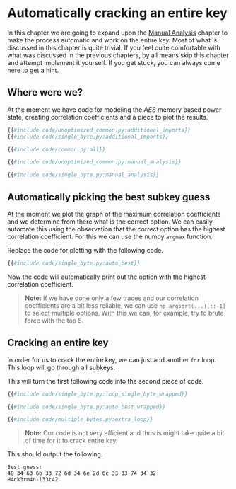 # Automatically cracking an entire key

In this chapter we are going to expand upon the [Manual
Analysis](./manual-analysis.md) chapter to make the process automatic and work
on the entire key. Most of what is discussed in this chapter is quite trivial.
If you feel quite comfortable with what was discussed in the previous chapters,
by all means skip this chapter and attempt implement it yourself. If you get
stuck, you can always come here to get a hint.

## Where were we?

At the moment we have code for modeling the _AES_ memory based power state,
creating correlation coefficients and a piece to plot the results.

```python
{{#include code/unoptimized_common.py:additional_imports}}
{{#include code/single_byte.py:additional_imports}}

{{#include code/common.py:all}}

{{#include code/unoptimized_common.py:manual_analysis}}

{{#include code/single_byte.py:manual_analysis}}
```

## Automatically picking the best subkey guess

At the moment we plot the graph of the maximum correlation coefficients and we
determine from there what is the correct option. We can easily automate this
using the observation that the correct option has the highest correlation
coefficient. For this we can use the numpy `argmax` function.

Replace the code for plotting with the following code.

```python
{{#include code/single_byte.py:auto_best}}
```

Now the code will automatically print out the option with the highest
correlation coefficient.

> __Note:__ If we have done only a few traces and our correlation coefficients
> are a bit less reliable, we can use `np.argsort(...)[::-1]` to select multiple
> options. With this we can, for example, try to brute force with the top 5.

## Cracking an entire key

In order for us to crack the entire key, we can just add another `for` loop.
This loop will go through all subkeys.

This will turn the first following code into the second piece of code.

```python
{{#include code/single_byte.py:loop_single_byte_wrapped}}

{{#include code/single_byte.py:auto_best_wrapped}}
```

```python
{{#include code/multiple_bytes.py:extra_loop}}
```

> __Note:__ Our code is not very efficient and thus is might take quite a
> bit of time for it to crack entire key.

This should output the following.

```text
Best guess:
48 34 63 6b 33 72 6d 34 6e 2d 6c 33 33 74 34 32
H4ck3rm4n-l33t42
```
